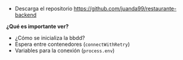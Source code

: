 - Descarga el repositorio https://github.com/juanda99/restaurante-backend

**¿Qué es importante ver?**
- ¿Cómo se inicializa la bbdd?
- Espera entre contenedores (`connectWithRetry`)
- Variables para la conexión (`process.env`)